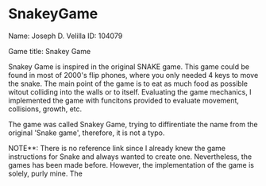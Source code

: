 # SnakeyGame

Name: Joseph D. Velilla
ID: 104079

Game title: Snakey Game

Snakey Game is inspired in the original SNAKE game. This game could be found in most of 2000's 
flip phones, where you only needed 4 keys to move the snake. The main point of the game is to eat as much food 
as possible witout colliding into the walls or to itself. Evaluating the game mechanics, I implemented the game 
with funcitons provided to evaluate movement, collisions, growth, etc. 

The game was called Snakey Game, trying to diffirentiate the name from the original 'Snake game', therefore, it is not a typo.

NOTE**: There is no reference link since I already knew the game instructions for Snake and always wanted to create one. 
Nevertheless, the games has been made before. However, the implementation of the game is solely, purly mine. The 